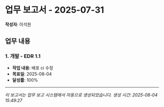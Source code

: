 # 업무 보고서 - 2025-07-31

**작성자**: 이석원

## 업무 내용

### 1. 개발 - EDR 1.1

- **작업 내용**: 배포 ci 수정
- **목표일**: 2025-08-04
- **달성률**: 100%

---

*이 보고서는 업무 보고 시스템에서 자동으로 생성되었습니다.*
*생성 시간: 2025-08-04 15:49:27*
